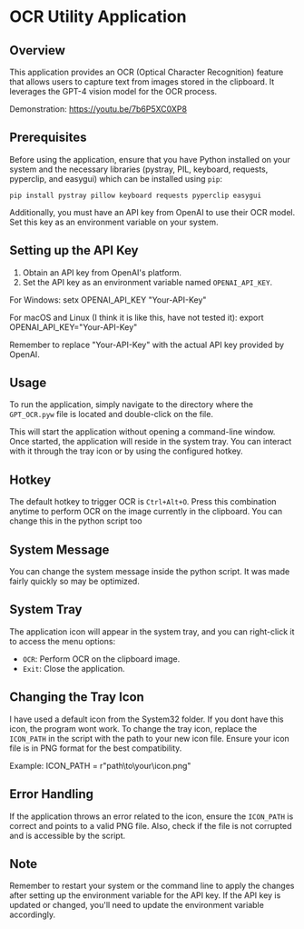 
OCR Utility Application
=======================

Overview
--------
This application provides an OCR (Optical Character Recognition) feature 
that allows users to capture text from images stored in the clipboard. It 
leverages the GPT-4 vision model for the OCR process.

Demonstration:
https://youtu.be/7b6P5XC0XP8

Prerequisites
-------------
Before using the application, ensure that you have Python installed on your 
system and the necessary libraries (pystray, PIL, keyboard, requests, pyperclip, 
and easygui) which can be installed using `pip`:

    pip install pystray pillow keyboard requests pyperclip easygui

Additionally, you must have an API key from OpenAI to use their OCR model. 
Set this key as an environment variable on your system.

Setting up the API Key
----------------------
1. Obtain an API key from OpenAI's platform.
2. Set the API key as an environment variable named `OPENAI_API_KEY`.

For Windows:
    setx OPENAI_API_KEY "Your-API-Key"

For macOS and Linux (I think it is like this, have not tested it):
    export OPENAI_API_KEY="Your-API-Key"

Remember to replace "Your-API-Key" with the actual API key provided by OpenAI.

Usage
-----
To run the application, simply navigate to the directory where the `GPT_OCR.pyw` 
file is located and double-click on the file.

This will start the application without opening a command-line window. Once started, 
the application will reside in the system tray. You can interact with it through the 
tray icon or by using the configured hotkey.

Hotkey
------
The default hotkey to trigger OCR is `Ctrl+Alt+O`. Press this combination anytime 
to perform OCR on the image currently in the clipboard. You can change this in the python script too


System Message
-----------
You can change the system message inside the python script. It was made fairly quickly so may be optimized.

System Tray
-----------
The application icon will appear in the system tray, and you can right-click it 
to access the menu options:

- `OCR`: Perform OCR on the clipboard image.
- `Exit`: Close the application.

Changing the Tray Icon
----------------------
I have used a default icon from the System32 folder. If you dont have this icon, the program wont work. To change the tray icon, replace the `ICON_PATH` in the script with the path to 
your new icon file. Ensure your icon file is in PNG format for the best compatibility.

Example:
    ICON_PATH = r"path\to\your\icon.png"

Error Handling
--------------
If the application throws an error related to the icon, ensure the `ICON_PATH` 
is correct and points to a valid PNG file. Also, check if the file is not corrupted 
and is accessible by the script.

Note
----
Remember to restart your system or the command line to apply the changes after 
setting up the environment variable for the API key. If the API key is updated or 
changed, you'll need to update the environment variable accordingly.
